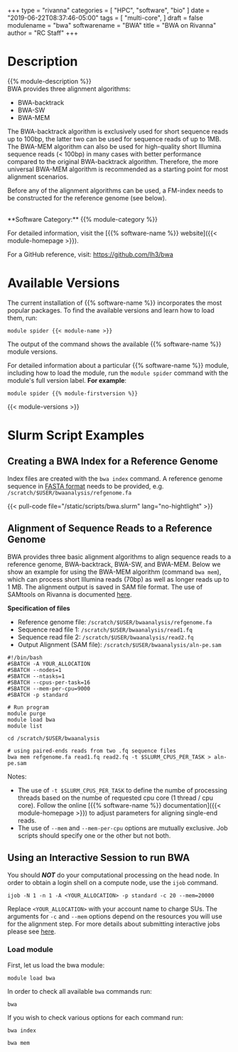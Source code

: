  +++
type = "rivanna"
categories = [
  "HPC",
  "software",
  "bio"
]
date = "2019-06-22T08:37:46-05:00"
tags = [
  "multi-core",
]
draft = false
modulename = "bwa"
softwarename = "BWA"
title = "BWA on Rivanna"
author = "RC Staff"
+++

# Description
{{% module-description %}}
<br>
BWA provides three alignment algorithms:

+ BWA-backtrack
+ BWA-SW
+ BWA-MEM

The BWA-backtrack algorithm is exclusively used for short sequence reads up to 100bp, the latter two can be used for sequence reads of up to 1MB.  The BWA-MEM algorithm can also be used for high-quality short Illumina sequence reads (< 100bp) in many cases with better performance compared to the original BWA-backtrack algorithm.  Therefore, the more universal BWA-MEM algorithm is recommended as a starting point for most alignment scenarios.

Before any of the alignment algorithms can be used, a FM-index needs to be constructed for the reference genome (see below).

<br>
**Software Category:** {{% module-category %}}

For detailed information, visit the [{{% software-name %}} website]({{< module-homepage >}}).

For a GitHub reference, visit: https://github.com/lh3/bwa

# Available Versions
The current installation of {{% software-name %}} incorporates the most popular packages. To find the available versions and learn how to load them, run:

```
module spider {{< module-name >}}
```

The output of the command shows the available {{% software-name %}} module versions.

For detailed information about a particular {{% software-name %}} module, including how to load the module, run the `module spider` command with the module's full version label. __For example__:
```
module spider {{% module-firstversion %}}
```

{{< module-versions >}}


# Slurm Script Examples

## Creating a BWA Index for a Reference Genome
Index files are created with the `bwa index` command. A reference genome sequence in [FASTA format](https://blast.ncbi.nlm.nih.gov/Blast.cgi?CMD=Web&PAGE_TYPE=BlastDocs&DOC_TYPE=BlastHelp) needs to be provided, e.g. `/scratch/$USER/bwaanalysis/refgenome.fa`

{{< pull-code file="/static/scripts/bwa.slurm" lang="no-hightlight" >}}

## Alignment of Sequence Reads to a Reference Genome
BWA provides three basic alignment algorithms to align sequence reads to a reference genome, BWA-backtrack, BWA-SW, and BWA-MEM.  Below we show an example for using the BWA-MEM algorithm (command `bwa mem`), which can process short Illumina reads (70bp) as well as longer reads up to 1 MB.  The alignment output is saved in SAM file format.  The use of SAMtools on Rivanna is documented [here](/userinfo/rivanna/software/samtools).  

**Specification of files**

+ Reference genome file: `/scratch/$USER/bwaanalysis/refgenome.fa`
+ Sequence read file 1: `/scratch/$USER/bwaanalysis/read1.fq`
+ Sequence read file 2: `/scratch/$USER/bwaanalysis/read2.fq`
+ Output Alignment (SAM file): `/scratch/$USER/bwaanalysis/aln-pe.sam`

```
#!/bin/bash
#SBATCH -A YOUR_ALLOCATION
#SBATCH --nodes=1
#SBATCH --ntasks=1
#SBATCH --cpus-per-task=16
#SBATCH --mem-per-cpu=9000
#SBATCH -p standard

# Run program
module purge
module load bwa
module list

cd /scratch/$USER/bwaanalysis

# using paired-ends reads from two .fq sequence files
bwa mem refgenome.fa read1.fq read2.fq -t $SLURM_CPUS_PER_TASK > aln-pe.sam
```
Notes:

+ The use of `-t $SLURM_CPUS_PER_TASK` to define the numbe of processing threads based on the numbe of requested cpu core (1 thread / cpu core). Follow the online [{{% software-name %}} documentation]({{< module-homepage >}}) to adjust parameters for aligning single-end reads.
+ The use of `--mem` and `--mem-per-cpu` options are mutually exclusive. Job scripts should specify one or the other but not both.

## **Using an Interactive Session to run BWA**
You should **_NOT_** do your computational processing on the head node. In order to obtain a login shell on a compute node, use the `ijob` command. 
```
ijob -N 1 -n 1 -A <YOUR_ALLOCATION> -p standard -c 20 --mem=20000
```
Replace `<YOUR_ALLOCATION>` with your account name to charge SUs. The arguments for `-c` and `--mem` options depend on the resources you will use for the alignment step. For more details about submitting interactive jobs please see [here](/userinfo/rivanna/slurm).

### Load module
First, let us load the bwa module:
```
module load bwa
```
In order to check all available `bwa` commands run: 
```
bwa
```
If you wish to check various options for each command run: 
```
bwa index
```
```
bwa mem 
```






















